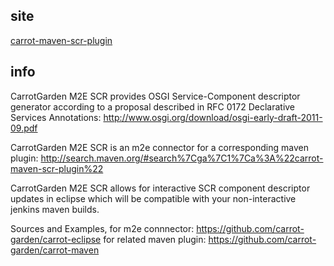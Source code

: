 
## site

[carrot-maven-scr-plugin](http://carrot-garden.github.com/carrot-maven/site/carrot-maven-scr-plugin/)

## info

 CarrotGarden M2E SCR provides OSGI Service-Component descriptor generator
 according to a proposal described in RFC 0172 Declarative Services Annotations:
 http://www.osgi.org/download/osgi-early-draft-2011-09.pdf

 CarrotGarden M2E SCR is an m2e connector for a corresponding maven plugin:
 http://search.maven.org/#search%7Cga%7C1%7Ca%3A%22carrot-maven-scr-plugin%22

 CarrotGarden M2E SCR allows for interactive SCR component descriptor updates
 in eclipse which will be compatible with your non-interactive jenkins maven builds.

 Sources and Examples,
 for m2e connnector:
 https://github.com/carrot-garden/carrot-eclipse
 for related maven plugin:
 https://github.com/carrot-garden/carrot-maven

